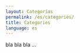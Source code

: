 ```yaml
---
layout: Categorías
permalink: /es/categories/
title: Categories
language: es
---
```


bla bla bla ...
[](https://www.eustat.eus/about/links_c.html)

